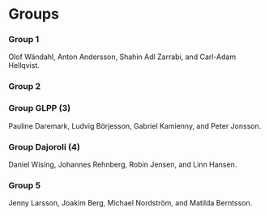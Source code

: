 # Groups

### Group 1

Olof Wändahl, Anton Andersson, Shahin Adl Zarrabi, and Carl-Adam Hellqvist.

### Group 2

### Group GLPP (3)

Pauline Daremark, Ludvig Börjesson, Gabriel Kamienny, and Peter Jonsson.

### Group Dajoroli (4)

Daniel Wising, Johannes Rehnberg, Robin Jensen, and Linn Hansen.

### Group 5

Jenny Larsson, Joakim Berg, Michael Nordström, and Matilda Berntsson.
